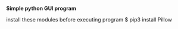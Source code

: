 **Simple python GUI program**

install these modules before executing program
$ pip3 install  Pillow